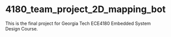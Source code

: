 # 4180_team_project_2D_mapping_bot
This is the final project for Georgia Tech ECE4180 Embedded System Design Course.
